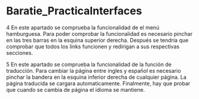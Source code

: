 # Baratie_PracticaInterfaces

























4 En este apartado se comprueba la funcionalidad de el menú hamburguesa. Para poder comprobar la funcionalidad es necesario pinchar en las tres barras en la esquina superior derecha. Después se tendría que comprobar que todos los links funcionen y redirigan a sus respectivas secciones.

5 En este apartado se comprueba la funcionalidad de la función de traducción. Para cambiar la página entre ingles y español es necesario pinchar la bandera en la esquina inferior derecha de cualquier página. La página traducida se cargara automaticamente. Finalmente, hay que probar que cuando se cambia de página el idioma se mantiene. 